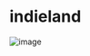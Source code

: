 # indieland

![image](https://github.com/user-attachments/assets/2faf0220-fa52-4e22-94e6-ed1f39066603)
